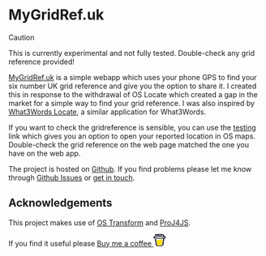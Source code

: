 # MyGridRef.uk

> [!CAUTION]
> This is currently experimental and not fully tested. Double-check any grid reference provided!

[MyGridRef.uk](https://mygridref.uk) is a simple webapp which uses your phone GPS to find your six number UK grid reference and give you the option to share it. I created this in response to the withdrawal of OS Locate which created a gap in the market for a simple way to find your grid reference. I was also inspired by [What3Words Locate](https://locate.what3words.com), a similar application for What3Words.

If you want to check the gridreference is sensible, you can use the [testing](https://mygridref.uk/?testing) link which gives you an option to open your reported location in OS maps. Double-check the grid reference on the web page matched the one you have on the web app.

The project is hosted on [Github](https://github.com/mrpsharp/mygridref.uk). If you find problems please let me know through [Github Issues](https://github.com/mrpsharp/mygridref.uk/issues) or [get in touch](https://petersharp.education/contact/).

## Acknowledgements 

This project makes use of [OS Transform](https://github.com/OrdnanceSurvey/os-transform) and [ProJ4JS](http://proj4js.org).

If you find it useful please <a href="https://buymeacoffee.com/petersharp" target="_blank">Buy me a coffee <img src="bmc-logo-no-background.png" alt="Icon" width="24" height="24"></a>
